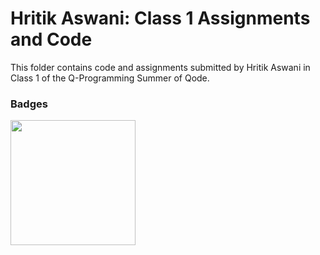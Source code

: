# Hritik Aswani: Class 1 Assignments and Code
This folder contains code and assignments submitted by Hritik Aswani in Class 1 of the Q-Programming Summer of Qode.
### Badges
<img src="/badges/attendance.png" width="200px" height="200px">